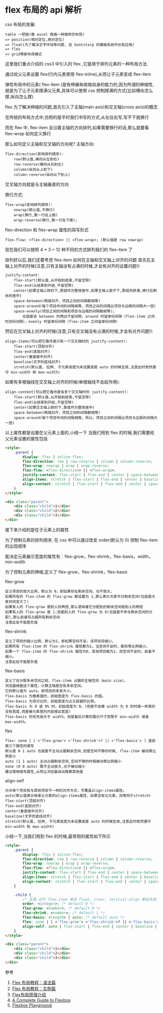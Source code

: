 # flex 布局的 api 解析

css 布局的发展:

    table 一把梭(像 excel 表格一样做网页布局) 
    => position(相对定位,绝对定位) 
    => float(为了解决文字环绕等问题, 在 bootstarp 的栅格系统中也有应用) 
    => flex 
    => grid等新布局模式

这里我们重点介绍的 css3 中引入的 flex ,它是用于排列元素的一种布局方法.

通过给父元素设置 flex(行内元素使用 flex-inline),从而让子元素变成 flex-item

弹性布局中的元素( flex-item )是有伸展和收缩自身的能力的,因为所谓的伸缩性,就是为了让子元素撑满父元素,具体可以使用 css 控制撑满的方式(比如横向怎么撑,纵向怎么撑)

flex 为了解决伸缩的问题,首先引入了主轴(main axis)和交叉轴(cross axis)的概念

在传统的布局方式中,仿照的是平时我们书写的方式,从左往右写,写不下就换行

而在 flex 中, flex-item 会沿着主轴的方向排列,如果需要换行的话,那么就要看 flex-wrap 如何定义换行

那么如何定义主轴和交叉轴的方向呢?
主轴方向:

    flex-direction(影响排列顺序): 
        row(默认值,横向从左到右) 
        row-reverse(横向从右到左)
        column(纵向从上到下)
        column-reverse(纵向从下到上)

交叉轴方向就是与主轴垂直的方向

换行方式:

    flex-wrap(影响排列顺序): 
        nowrap(默认值,不换行)
        wrap(换行,第一行在上面)
        wrap-reverse(换行,第一行在下面);

flex-direction 和 flex-wrap 属性的简写形式

    flex-flow: <flex-direction> || <flex-wrap>; (默认值是 row nowrap)

现在我们可以按照 4 * 3 = 12 种不同的方式排列我们的 flex-item 了

排列好以后,我们还要考虑 flex-item 如何在主轴和交叉轴上对齐的问题
首先在主轴上对齐的时候(注意,只有主轴没有占满的时候,才会有对齐的设置问题!):

    justify-content: 
        flex-start(默认值,从开始到结束,不留空隙) 
        flex-end(从结束到开始,不留空隙) 
        center(如果主轴上排的下,那就作为整体居中,如果主轴上放不下,那就先排满,换行后剩余的居中) 
        space-between(两端对齐，项目之间的间隔都相等) 
        space-around(每个项目中间的间隔相等，项目之间的间隔比项目与边框的间隔大一倍) 
        space-evenly(项目之间的间隔和项目与边框的间隔都相等);
            也就是说 between 时两边不留间隙，around 时留单份间隙（flex-item 之间时双份间隙），evenly 时留单份间隙（flex-item 之间留单份间隙）

然后在交叉轴上对齐的时候(注意,只有交叉轴没有占满的时候,才会有对齐问题!):

    align-items(可以把它看作是只有一个交叉轴时的 justify-content): 
        flex-start(顶部对齐)
        flex-end(底部对齐)
        center(垂直居中对齐)
        baseline(文字的底线对齐)
        stretch(默认值, 拉伸, 子元素高度为未设置或是 auto 的时候生效,注意此时依然遵守 min-width 和 max-width)

如果有多根轴线在交叉轴上对齐的时候(单根轴线不会起作用):

    align-content(可以把它看作是有多个交叉轴时的 justify-content):
        flex-start(默认值,从开始到结束,不留空隙) 
        flex-end(从结束到开始,不留空隙) 
        center(如果交叉轴上排的下,那就作为整体居中) 
        space-between(两端对齐，项目之间的间隔都相等) 
        space-around(每个项目中间的间隔相等。所以，项目之间的间隔比项目与边框的间隔大一倍) 

以上属性都是设置在父元素上面的,小结一下
当我们用到 flex 的时候,我们需要给父元素设置的属性包括

```html
<style>
    .parent {
        display: flex | inline-flex;
        flex-direction: row | row-reverse | column | column-reverse;
        flex-wrap: nowrap | wrap | wrap-reverse;
        flex-flow: <flex-direction> || <flex-wrap>;
        justify-content: flex-start | flex-end | center | space-between | space-around | space-evenly;
        align-items: stretch | flex-start | flex-end | center | baseline;
        align-content: stretch | flex-start | flex-end | center | space-between | space-around;
    }
</style>

<div class="parent">
    <div class="child">1</div>
    <div class="child">2</div>
    <div class="child">3</div>
</div>
```

接下来介绍的是在子元素上的属性

为了控制元素的排列顺序, 在 css 中可以通过改变 order(默认为 0) 控制 flex-item 的出现顺序

能决定元素展示宽度的属性有：flex-grow，flex-shrink，flex-basis，width，min-width

为了控制元素的伸缩,定义了 flex-grow，flex-shrink，flex-basis

flex-grow 

    定义项目的放大比例，默认为 0，即如果存在剩余空间，也不放大。
    如果所有的 flex-item 的 flex-grow 都设置为 1,那么表示大家平分剩余空间(也就是大家共同变大了)
    如果有人的 flex-grow 是别人的两倍,那么意味着它分配到的剩余空间是别人的两倍
    如果有人的 flex-grow 是 1,但是别人的 flex-grow 为 0(也就是不参与剩余空间的分配),那么前者将占据所有剩余空间
    注意此处不能是负值

flex-shrink 

    定义了项目的缩小比例，默认为1，即如果空间不足，该项目将缩小。
    如果所有 flex-item 的 flex-shrink 属性都为1，当空间不足时，都将等比例缩小。
    如果一个 flex-item 的 flex-shrink 属性为0，其他项目都为1，则空间不足时，前者不缩小。
    注意此处不能是负值

flex-basis

    定义了在分配多余空间之前，flex-item 占据的主轴空间（main size）。
    浏览器根据这个属性，计算主轴是否有多余空间。
    它的默认值为 auto，即项目的本来大小。
    flex-basis 为像素值时，初始宽度为 flex-basis 的值。
    flex-basis 为百分比时，初始宽度为占父容器的比例。
    flex-basis 为 0 或 0% 时，初始宽度为 0。(但是不会像 width 为 0 的时候一样真的没有宽度,而是被元素里的内容撑出宽度)
    flex-basis 的优先级大于 width，但是最后计算的展示尺寸受限于 min-width 或者 max-width。

flex 

    flex: none | [ <'flex-grow'> <'flex-shrink'>? || <'flex-basis'> ] 是前面三个属性的缩写
    默认是 0 1 auto 也就是不主动占据剩余空间,但是空间不够的时候, flex-item 被动等比例变小
    auto (1 1 auto) 主动占据剩余空间,空间不够的时候被动等比例缩小
    none (0 0 auto) 既不主动放大,也不被动缩小
    建议使用缩写属性,从而让浏览器自动推算其他值

align-self

    允许单个项目有与其他项目不一样的对齐方式，可覆盖align-items属性。
    auto(默认值表示继承父元素的align-items属性，如果没有父元素，则等同于stretch)
    flex-start(顶部对齐)
    flex-end(底部对齐)
    center(垂直居中对齐)
    baseline(文字的底线对齐)
    stretch(默认值, 拉伸, 子元素高度为未设置或是 auto 的时候生效,注意此时依然遵守 min-width 和 max-width)

小结一下,当我们用到 flex 的时候,最常用的属性如下所示

```html
<style>
    .parent {
        display: flex | inline-flex;
        flex-direction: row | row-reverse | column | column-reverse;
        flex-wrap: nowrap | wrap | wrap-reverse;
        flex-flow: <flex-direction> || <flex-wrap>;
        justify-content: flex-start | flex-end | center | space-between | space-around | space-evenly;
        align-items: stretch | flex-start | flex-end | center | baseline;
        align-content: stretch | flex-start | flex-end | center | space-between | space-around;
    }

    .child {
        /* 注意,对于 flex-item 来说 float, clear, vertical-align 都会失效 */
        order: <integer>; /* default 0 */
        flex-grow: <number>; /* default 0 */
        flex-shrink: <number>; /* default 1 */
        flex-basis: <length> | auto; /* default auto */
        flex: none | [ <'flex-grow'> <'flex-shrink'>? || <'flex-basis'> ]; /* default 0 1 auto */
        align-self: auto | flex-start | flex-end | center | baseline | stretch; /* 默认是 auto 继承自父元素,如果没有就是 stretch */
    }
</style>

<div class="parent">
    <div class="child">1</div>
    <div class="child">2</div>
    <div class="child">3</div>
</div>
```

参考 
1. [Flex 布局教程：语法篇](http://www.ruanyifeng.com/blog/2015/07/flex-grammar.html)
2. [Flex 布局教程：实例篇](http://www.ruanyifeng.com/blog/2015/07/flex-examples.html)
3. [Flex布局原理介绍](https://alisec-ued.github.io/2017/01/03/Flex%E5%B8%83%E5%B1%80%E5%8E%9F%E7%90%86%E4%BB%8B%E7%BB%8D/)
4. [A Complete Guide to Flexbox](https://css-tricks.com/snippets/css/a-guide-to-flexbox/#flexbox-background)
4. [Flexbox Playground](https://demos.scotch.io/visual-guide-to-css3-flexbox-flexbox-playground/demos/)